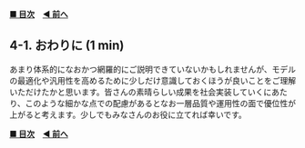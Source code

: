 **[■ 目次](https://github.com/CyberAgentAILab/model-acceleration-tutorial/tree/main?tab=readme-ov-file#table-of-contents)**　**[◀ 前へ](https://github.com/CyberAgentAILab/model-acceleration-tutorial/blob/main/03_Design/3_2_1-Preparing_the_environment_for_hands-on.md)**

## 4-1. おわりに (1 min)
あまり体系的になおかつ網羅的にご説明できていないかもしれませんが、モデルの最適化や汎用性を高めるために少しだけ意識しておくほうが良いことをご理解いただけたかと思います。皆さんの素晴らしい成果を社会実装していくにあたり、このような細かな点での配慮があるとなお一層品質や運用性の面で優位性が上がると考えます。少しでもみなさんのお役に立てれば幸いです。

**[■ 目次](https://github.com/CyberAgentAILab/model-acceleration-tutorial/tree/main?tab=readme-ov-file#table-of-contents)**　**[◀ 前へ](https://github.com/CyberAgentAILab/model-acceleration-tutorial/blob/main/03_Design/3_2_1-Preparing_the_environment_for_hands-on.md)**
